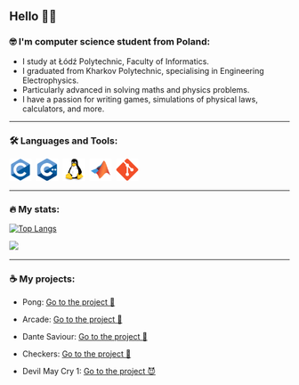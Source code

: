 ## Hello 🧏‍♂️

### 🤓 I'm computer science student from Poland:
- I study at Łódź Polytechnic, Faculty of Informatics.
- I graduated from Kharkov Polytechnic, specialising in Engineering Electrophysics.
- Particularly advanced in solving maths and physics problems.
- I have a passion for writing games, simulations of physical laws, calculators, and more.
---
### 🛠 Languages and Tools:
<div>
  <img src="https://github.com/devicons/devicon/blob/master/icons/c/c-original.svg" title="C" alt="C" width="40" height="40"/>&nbsp;
  <img src="https://github.com/devicons/devicon/blob/master/icons/cplusplus/cplusplus-original.svg" title="C++" alt="C++" width="40" height="40"/>&nbsp;
  <img src="https://github.com/devicons/devicon/blob/master/icons/linux/linux-original.svg" title="Linux" alt="Linux" width="40" height="40"/>&nbsp;
  <img src="https://github.com/devicons/devicon/blob/master/icons/matlab/matlab-original.svg" title="MatLab" alt="MatLab" width="40" height="40"/>&nbsp;
  <img src="https://github.com/devicons/devicon/blob/master/icons/git/git-original.svg" title="Git" alt="Git" width="40" height="40"/>&nbsp;
</div>

---
### 🔥 My stats:

[![Top Langs](https://github-readme-stats.vercel.app/api/top-langs/?username=Andezion)](https://github.com/anuraghazra/github-readme-stats)

![](https://leetcard.jacoblin.cool/Andezion?ext=activity)

---
### ☕ My projects: 
- Pong: [Go to the project 🏓](https://github.com/Andezion/Pong)

- Arcade: [Go to the project 🚀](https://github.com/Andezion/Arcade)

- Dante Saviour: [Go to the project 🤖](https://github.com/Andezion/GameJam)

- Checkers: [Go to the project 🎴](https://github.com/Andezion/Checkers)

- Devil May Cry 1: [Go to the project 😈](https://github.com/Andezion/Devil.May.Cry1)

  
